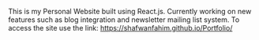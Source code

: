 This is my Personal Website built using React.js. Currently working on new features such as blog integration and newsletter mailing list system. 
To access the site use the link: 
https://shafwanfahim.github.io/Portfolio/ 
